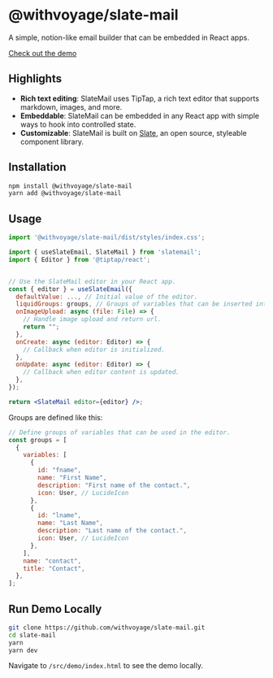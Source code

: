 # @withvoyage/slate-mail

A simple, notion-like email builder that can be embedded in React apps.

[Check out the demo](https://email.withvoyage.com/)

## Highlights

- **Rich text editing**: SlateMail uses TipTap, a rich text editor that supports markdown, images, and more.
- **Embeddable**: SlateMail can be embedded in any React app with simple ways to hook into controlled state.
- **Customizable**: SlateMail is built on [Slate](), an open source, styleable component library.

## Installation

```bash
npm install @withvoyage/slate-mail
yarn add @withvoyage/slate-mail
```

## Usage

```jsx
import '@withvoyage/slate-mail/dist/styles/index.css';

import { useSlateEmail, SlateMail } from 'slatemail';
import { Editor } from '@tiptap/react';


// Use the SlateMail editor in your React app.
const { editor } = useSlateEmail({
  defaultValue: ..., // Initial value of the editor.
  liquidGroups: groups, // Groups of variables that can be inserted into the editor.
  onImageUpload: async (file: File) => {
    // Handle image upload and return url.
    return "";
  },
  onCreate: async (editor: Editor) => {
    // Callback when editor is initialized.
  },
  onUpdate: async (editor: Editor) => {
    // Callback when editor content is updated.
  },
});

return <SlateMail editor={editor} />;
```

Groups are defined like this:

```jsx
// Define groups of variables that can be used in the editor.
const groups = [
  {
    variables: [
      {
        id: "fname",
        name: "First Name",
        description: "First name of the contact.",
        icon: User, // LucideIcon
      },
      {
        id: "lname",
        name: "Last Name",
        description: "Last name of the contact.",
        icon: User, // LucideIcon
      },
    ],
    name: "contact",
    title: "Contact",
  },
];
```

## Run Demo Locally

```bash
git clone https://github.com/withvoyage/slate-mail.git
cd slate-mail
yarn
yarn dev
```

Navigate to `/src/demo/index.html` to see the demo locally.
